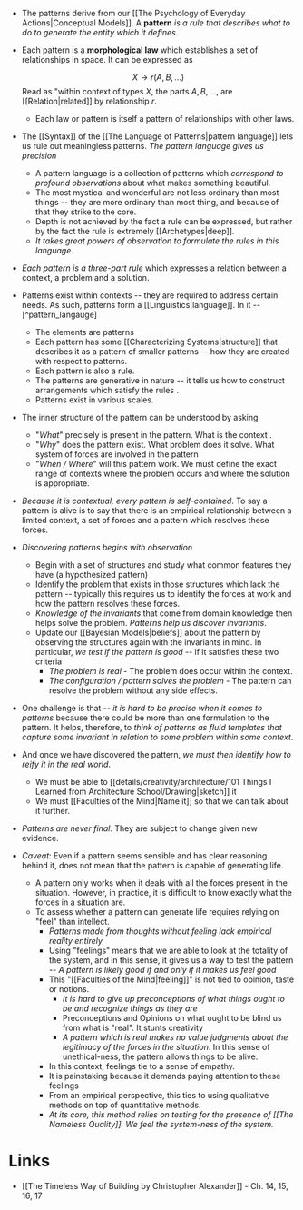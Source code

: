 * The patterns derive from our [[The Psychology of Everyday Actions|Conceptual Models]]. A **pattern** *is a rule that describes what to do to generate the entity which it defines*.
* Each pattern is a **morphological law** which establishes a set of relationships in space. It can be expressed as 
  
  $$
  X \to r(A, B,\dots)
  $$
  Read as "within context of types $X$, the parts $A,B, \dots$, are [[Relation|related]] by relationship $r$.
	* Each law or pattern is itself a pattern of relationships with other laws. 

* The [[Syntax]] of the [[The Language of Patterns|pattern language]] lets us rule out meaningless patterns. *The pattern language gives us precision*
	* A pattern language is a collection of patterns which *correspond to profound observations* about what makes something beautiful.
	* The most mystical and wonderful are not less ordinary than most things -- they are more ordinary than most thing, and because of that they strike to the core.
	* Depth is not achieved by the fact a rule can be expressed, but rather by the fact the rule is extremely [[Archetypes|deep]].
	* *It takes great powers of observation to formulate the rules in this language*.
* *Each pattern is a three-part rule* which expresses a relation between a context, a problem and a solution. 
* Patterns exist within contexts -- they are required to address certain needs. As such, patterns form a [[Linguistics|language]]. In it -- [^pattern_langauge]
	* The elements are patterns
	* Each pattern has some [[Characterizing Systems|structure]] that describes it as a pattern of smaller patterns -- how they are created with respect to patterns.
	* Each pattern is also a rule. 
	* The patterns are generative in nature -- it tells us how to construct arrangements which satisfy the rules .
	* Patterns exist in various scales.

* The inner structure of the pattern can be understood by asking
	* "*What*" precisely is present in the pattern. What is the context .
	* "*Why*" does the pattern exist. What problem does it solve. What system of forces are involved in the pattern 
	* "*When / Where*" will this pattern work.  We must define the exact range of contexts where the problem occurs and where the solution is appropriate.
* *Because it is contextual, every pattern is self-contained*.  To say a pattern is alive is to say that there is an empirical relationship between a limited context, a set of forces and a pattern which resolves these forces. 
* *Discovering patterns begins with observation*
	* Begin with a set of structures and study what common features they have (a hypothesized pattern)
	* Identify the problem that exists in those structures which lack the pattern -- typically this requires us to identify the forces at work and how the pattern resolves these forces.
	* *Knowledge of the invariants* that come from domain knowledge then helps solve the problem. *Patterns help us discover invariants*.
	* Update our [[Bayesian Models|beliefs]] about the pattern by observing the structures again with the invariants in mind. In particular, *we test if the pattern is good* -- if it satisfies these two criteria
		* *The problem is real* - The problem does occur within the context.
		* *The configuration / pattern solves the problem* - The pattern can resolve the problem without any side effects.

* One challenge is that -- *it is hard to be precise when it comes to patterns* because there could be more than one formulation to the pattern. It helps, therefore, to *think of patterns as fluid templates that capture some invariant in relation to some problem within some context*.
* And once we have discovered the pattern, *we must then identify how to reify it in the real world*. 
	* We must be able to [[details/creativity/architecture/101 Things I Learned from Architecture School/Drawing|sketch]] it 
	* We must [[Faculties of the Mind|Name it]] so that we can talk about it further.
* *Patterns are never final*. They are subject to change given new evidence. 

* *Caveat*: Even if a pattern seems sensible and has clear reasoning behind it, does not mean that the pattern is capable of generating life.
	* A pattern only works when it deals with all the forces present in the situation. However, in practice, it is difficult to know exactly what the forces in a situation are.
	* To assess whether a pattern can generate life requires relying on "feel" than intellect.
		* *Patterns made from thoughts without feeling lack empirical reality entirely*
		* Using "feelings" means that we are able to look at the totality of the system, and in this sense, it gives us a way to test the pattern -- *A pattern is likely good if and only if it makes us feel good*
		* This "[[Faculties of the Mind|feeling]]" is not tied to opinion, taste or notions. 
			* *It is hard to give up preconceptions of what things ought to be and recognize things as they are*
			* Preconceptions and Opinions on what ought to be blind us from what is "real". It stunts creativity
			* *A pattern which is real makes no value judgments about the legitimacy of the forces in the situation*. In this sense of unethical-ness, the pattern allows things to be alive. 
		* In this context, feelings tie to a sense of empathy. 
		* It is painstaking because it demands paying attention to these feelings
		* From an empirical perspective, this ties to using qualitative methods on top of quantitative methods.
		* *At its core, this method relies on testing for the presence of [[The Nameless Quality]]. We feel the system-ness of the system.*

# Links
* [[The Timeless Way of Building by Christopher Alexander]] - Ch. 14, 15, 16, 17